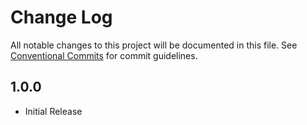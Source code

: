# Change Log

All notable changes to this project will be documented in this file.
See [Conventional Commits](https://conventionalcommits.org) for commit guidelines.


## 1.0.0

- Initial Release
